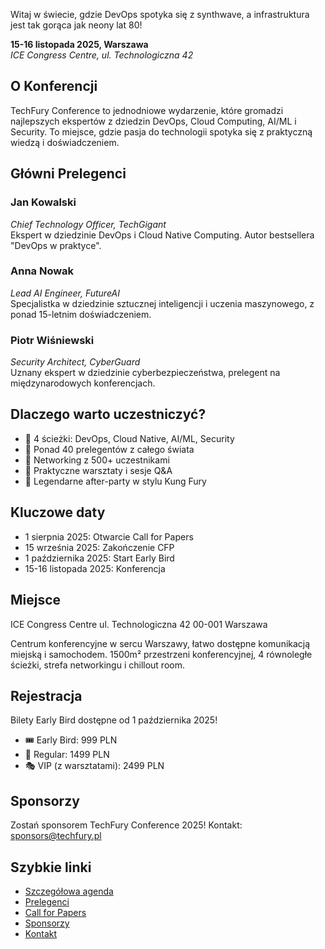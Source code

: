 <!--
.. title: TechFury Conference 2025
.. slug: index
.. date: 2025-01-01 00:00:00 UTC
.. tags: 
.. category: 
.. link: 
.. description: TechFury Conference 2025 - Największa konferencja technologiczna w Polsce
.. type: text
.. author: DevOpsFury
-->

Witaj w świecie, gdzie DevOps spotyka się z synthwave, a infrastruktura jest tak gorąca jak neony lat 80!

**15-16 listopada 2025, Warszawa**  
*ICE Congress Centre, ul. Technologiczna 42*

## O Konferencji

TechFury Conference to jednodniowe wydarzenie, które gromadzi najlepszych ekspertów z dziedzin DevOps, Cloud Computing, AI/ML i Security. To miejsce, gdzie pasja do technologii spotyka się z praktyczną wiedzą i doświadczeniem.

## Główni Prelegenci

### Jan Kowalski
*Chief Technology Officer, TechGigant*  
Ekspert w dziedzinie DevOps i Cloud Native Computing. Autor bestsellera "DevOps w praktyce".

### Anna Nowak
*Lead AI Engineer, FutureAI*  
Specjalistka w dziedzinie sztucznej inteligencji i uczenia maszynowego, z ponad 15-letnim doświadczeniem.

### Piotr Wiśniewski
*Security Architect, CyberGuard*  
Uznany ekspert w dziedzinie cyberbezpieczeństwa, prelegent na międzynarodowych konferencjach.

## Dlaczego warto uczestniczyć?

- 🎯 4 ścieżki: DevOps, Cloud Native, AI/ML, Security
- 👥 Ponad 40 prelegentów z całego świata
- 🤝 Networking z 500+ uczestnikami
- 🎪 Praktyczne warsztaty i sesje Q&A
- 🎉 Legendarne after-party w stylu Kung Fury

## Kluczowe daty

- 1 sierpnia 2025: Otwarcie Call for Papers
- 15 września 2025: Zakończenie CFP
- 1 października 2025: Start Early Bird
- 15-16 listopada 2025: Konferencja

## Miejsce

ICE Congress Centre
ul. Technologiczna 42
00-001 Warszawa

Centrum konferencyjne w sercu Warszawy, łatwo dostępne komunikacją miejską i samochodem. 1500m² przestrzeni konferencyjnej, 4 równoległe ścieżki, strefa networkingu i chillout room.

## Rejestracja

Bilety Early Bird dostępne od 1 października 2025!

- 🎟️ Early Bird: 999 PLN
- 🎫 Regular: 1499 PLN
- 🎭 VIP (z warsztatami): 2499 PLN

## Sponsorzy

Zostań sponsorem TechFury Conference 2025! Kontakt: sponsors@techfury.pl

## Szybkie linki

- [Szczegółowa agenda](/agenda/)
- [Prelegenci](/speakers/)
- [Call for Papers](/cfp/)
- [Sponsorzy](/sponsors/)
- [Kontakt](/contact/)
